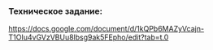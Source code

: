 ### Техническое задание: <br>
https://docs.google.com/document/d/1kQPb6MAZyVcajn-T1OIu4vGVzVBUu8lbsg9ak5FEpho/edit?tab=t.0
